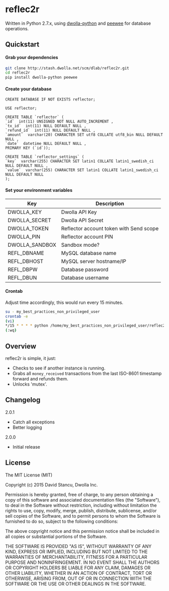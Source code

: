 reflec2r
==========

Written in Python 2.7.x, using [dwolla-python](https://github.com/Dwolla/dwolla-python) and [peewee](https://github.com/coleifer/peewee) for database operations.

## Quickstart

#### Grab your dependencies
```bash
git clone http://stash.dwolla.net/scm/dlab/reflec2r.git
cd reflec2r
pip install dwolla-python peewee
```

#### Create your database
```MySQL
CREATE DATABASE IF NOT EXISTS reflector;

USE reflector;

CREATE TABLE `reflector` (
`id`  int(11) UNSIGNED NOT NULL AUTO_INCREMENT ,
`tx_id`  int(11) NULL DEFAULT NULL ,
`refund_id`  int(11) NULL DEFAULT NULL ,
`amount`  varchar(20) CHARACTER SET utf8 COLLATE utf8_bin NULL DEFAULT NULL ,
`date`  datetime NULL DEFAULT NULL ,
PRIMARY KEY (`id`));

CREATE TABLE `reflector_settings` (
`key`  varchar(255) CHARACTER SET latin1 COLLATE latin1_swedish_ci NULL DEFAULT NULL ,
`value`  varchar(255) CHARACTER SET latin1 COLLATE latin1_swedish_ci NULL DEFAULT NULL 
);
```

#### Set your environment variables

| Key            | Description                             |
|----------------|-----------------------------------------|
| DWOLLA_KEY     | Dwolla API Key                          |
| DWOLLA_SECRET  | Dwolla API Secret                       |
| DWOLLA_TOKEN   | Reflector account token with Send scope |
| DWOLLA_PIN     | Reflector account PIN                   |
| DWOLLA_SANDBOX | Sandbox mode?                           |
| REFL_DBNAME    | MySQL database name                     |
| REFL_DBHOST    | MySQL server hostname/IP                |
| REFL_DBPW      | Database password                       |
| REFL_DBUN      | Database username                       |

#### Crontab
Adjust time accordingly, this would run every 15 minutes.

```bash
su - my_best_practices_non_privileged_user
crontab -e
(vi)
*/15 * * * * python /home/my_best_practices_non_privileged_user/reflec2r.py
(:wq)
```

## Overview

reflec2r is simple, it just:
* Checks to see if another instance is running.
* Grabs all `money_received` transactions from the last ISO-8601 timestamp forward and refunds them.
* Unlocks 'mutex'.

## Changelog

2.0.1
* Catch all exceptions
* Better logging

2.0.0
* Initial release

## License

The MIT License (MIT)

Copyright (c) 2015 David Stancu, Dwolla Inc.

Permission is hereby granted, free of charge, to any person obtaining a copy
of this software and associated documentation files (the "Software"), to deal
in the Software without restriction, including without limitation the rights
to use, copy, modify, merge, publish, distribute, sublicense, and/or sell
copies of the Software, and to permit persons to whom the Software is
furnished to do so, subject to the following conditions:

The above copyright notice and this permission notice shall be included in
all copies or substantial portions of the Software.

THE SOFTWARE IS PROVIDED "AS IS", WITHOUT WARRANTY OF ANY KIND, EXPRESS OR
IMPLIED, INCLUDING BUT NOT LIMITED TO THE WARRANTIES OF MERCHANTABILITY,
FITNESS FOR A PARTICULAR PURPOSE AND NONINFRINGEMENT. IN NO EVENT SHALL THE
AUTHORS OR COPYRIGHT HOLDERS BE LIABLE FOR ANY CLAIM, DAMAGES OR OTHER
LIABILITY, WHETHER IN AN ACTION OF CONTRACT, TORT OR OTHERWISE, ARISING FROM,
OUT OF OR IN CONNECTION WITH THE SOFTWARE OR THE USE OR OTHER DEALINGS IN
THE SOFTWARE.